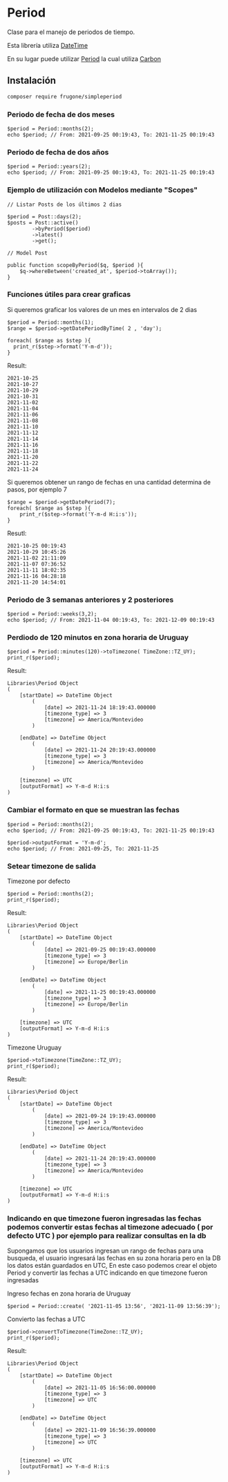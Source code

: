 # Period
Clase para el manejo de periodos de tiempo.

Esta librería utiliza [DateTime](https://www.php.net/manual/es/class.datetime.php)

En su lugar puede utilizar [Period](https://github.com/frugone/Period) la cual utiliza 
[Carbon](https://carbon.nesbot.com/)


## Instalación
``` sh
composer require frugone/simpleperiod
```

### Periodo de fecha de dos meses
```
$period = Period::months(2);
echo $period; // From: 2021-09-25 00:19:43, To: 2021-11-25 00:19:43 
```

### Periodo de fecha de dos años
```
$period = Period::years(2);
echo $period; // From: 2021-09-25 00:19:43, To: 2021-11-25 00:19:43 
```


### Ejemplo de utilización con Modelos mediante "Scopes"

```
// Listar Posts de los últimos 2 dias

$period = Post::days(2);
$posts = Post::active()
		->byPeriod($period)
		->latest()
		->get();
```

```
// Model Post

public function scopeByPeriod($q, $period ){
	$q->whereBetween('created_at', $period->toArray());
}
```

### Funciones útiles para crear graficas

Si queremos graficar los valores de un mes en intervalos de 2 dias

```
$period = Period::months(1);
$range = $period->getDatePeriodByTime( 2 , 'day');

foreach( $range as $step ){
  print_r($step->format('Y-m-d'));
}
```
Result:
```
2021-10-25
2021-10-27
2021-10-29
2021-10-31
2021-11-02
2021-11-04
2021-11-06
2021-11-08
2021-11-10
2021-11-12
2021-11-14
2021-11-16
2021-11-18
2021-11-20
2021-11-22
2021-11-24
```

Si queremos obtener un rango de fechas en una cantidad determina de pasos, por ejemplo 7
```
$range = $period->getDatePeriod(7);
foreach( $range as $step ){
	print_r($step->format('Y-m-d H:i:s'));
}
```
Resutl:
```
2021-10-25 00:19:43
2021-10-29 10:45:26
2021-11-02 21:11:09
2021-11-07 07:36:52
2021-11-11 18:02:35
2021-11-16 04:28:18
2021-11-20 14:54:01
```

### Periodo de 3 semanas anteriores y 2 posteriores
```
$period = Period::weeks(3,2);
echo $period; // From: 2021-11-04 00:19:43, To: 2021-12-09 00:19:43 
```

### Perdiodo de 120 minutos en zona horaria de Uruguay
```
$period = Period::minutes(120)->toTimezone( TimeZone::TZ_UY);
print_r($period);
```
Result: 
```
Libraries\Period Object
(
    [startDate] => DateTime Object
        (
            [date] => 2021-11-24 18:19:43.000000
            [timezone_type] => 3
            [timezone] => America/Montevideo
        )

    [endDate] => DateTime Object
        (
            [date] => 2021-11-24 20:19:43.000000
            [timezone_type] => 3
            [timezone] => America/Montevideo
        )

    [timezone] => UTC
    [outputFormat] => Y-m-d H:i:s
)
```

### Cambiar el formato en que se muestran las fechas
```
$period = Period::months(2);
echo $period; // From: 2021-09-25 00:19:43, To: 2021-11-25 00:19:43 

$period->outputFormat = 'Y-m-d';
echo $period; // From: 2021-09-25, To: 2021-11-25 

```

### Setear timezone de salida
Timezone por defecto 
```
$period = Period::months(2);
print_r($period);
```
Result: 
```
Libraries\Period Object
(
    [startDate] => DateTime Object
        (
            [date] => 2021-09-25 00:19:43.000000
            [timezone_type] => 3
            [timezone] => Europe/Berlin
        )

    [endDate] => DateTime Object
        (
            [date] => 2021-11-25 00:19:43.000000
            [timezone_type] => 3
            [timezone] => Europe/Berlin
        )

    [timezone] => UTC
    [outputFormat] => Y-m-d H:i:s
) 
```

Timezone Uruguay
```
$period->toTimezone(TimeZone::TZ_UY);
print_r($period);
```
Result:  
``` 
Libraries\Period Object
(
    [startDate] => DateTime Object
        (
            [date] => 2021-09-24 19:19:43.000000
            [timezone_type] => 3
            [timezone] => America/Montevideo
        )

    [endDate] => DateTime Object
        (
            [date] => 2021-11-24 20:19:43.000000
            [timezone_type] => 3
            [timezone] => America/Montevideo
        )

    [timezone] => UTC
    [outputFormat] => Y-m-d H:i:s
)
``` 

### Indicando en que timezone fueron ingresadas las fechas podemos convertir estas fechas al timezone adecuado ( por defecto UTC ) por ejemplo para realizar consultas en la db

Supongamos que los usuarios ingresan un rango de fechas para una busqueda,  el usuario ingresará las fechas en su zona horaria pero en la DB los datos están guardados en UTC, En este caso podemos crear el objeto Period  y convertir las fechas a UTC indicando en que timezone fueron ingresadas

Ingreso fechas en zona horaria de Uruguay
``` 
$period = Period::create( '2021-11-05 13:56', '2021-11-09 13:56:39');

```
Convierto las fechas a UTC
```
$period->convertToTimezone(TimeZone::TZ_UY);
print_r($period);
```
Result:
```
Libraries\Period Object
(
    [startDate] => DateTime Object
        (
            [date] => 2021-11-05 16:56:00.000000
            [timezone_type] => 3
            [timezone] => UTC
        )

    [endDate] => DateTime Object
        (
            [date] => 2021-11-09 16:56:39.000000
            [timezone_type] => 3
            [timezone] => UTC
        )

    [timezone] => UTC
    [outputFormat] => Y-m-d H:i:s
)
```
